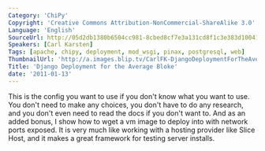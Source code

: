 ```yaml
---
Category: 'ChiPy'
Copyright: 'Creative Commons Attribution-NonCommercial-ShareAlike 3.0'
Language: 'English'
SourceUrl: http://05d2db1380b6504cc981-8cbed8cf7e3a131cd8f1c3e383d10041.r93.cf2.rackcdn.com/chipy/570_django-deployment-for-the-average-bloke.m4v
Speakers: [Carl Karsten]
Tags: [apache, chipy, deployment, mod_wsgi, pinax, postgresql, web]
ThumbnailUrl: 'http://a.images.blip.tv/CarlFK-DjangoDeploymentForTheAverageBloke934.png'
Title: 'Django Deployment for the Average Bloke'
date: '2011-01-13'
---
```

This is the config you want to use if you don't know what you want to use. You
don't need to make any choices, you don't have to do any research, and you
don't even need to read the docs if you don't want to. And as an added bonus,
I show how to wget a vm image to deploy into with network ports exposed. It is
very much like working with a hosting provider like Slice Host, and it makes a
great framework for testing server installs.
